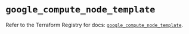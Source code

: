 # `google_compute_node_template`

Refer to the Terraform Registry for docs: [`google_compute_node_template`](https://registry.terraform.io/providers/hashicorp/google/6.19.0/docs/resources/compute_node_template).

